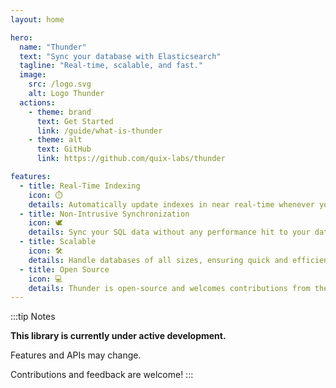 ```yaml
---
layout: home

hero:
  name: "Thunder"
  text: "Sync your database with Elasticsearch"
  tagline: "Real-time, scalable, and fast."
  image:
    src: /logo.svg
    alt: Logo Thunder
  actions:
    - theme: brand
      text: Get Started
      link: /guide/what-is-thunder
    - theme: alt
      text: GitHub
      link: https://github.com/quix-labs/thunder

features:
  - title: Real-Time Indexing
    icon: ⏱️
    details: Automatically update indexes in near real-time whenever your data changes.
  - title: Non-Intrusive Synchronization
    icon: 🕊️
    details: Sync your SQL data without any performance hit to your database.
  - title: Scalable
    icon: 🛠️
    details: Handle databases of all sizes, ensuring quick and efficient synchronization.
  - title: Open Source
    icon: 💻
    details: Thunder is open-source and welcomes contributions from the community.
---
```


:::tip Notes

**This library is currently under active development.**

Features and APIs may change.

Contributions and feedback are welcome!
:::
